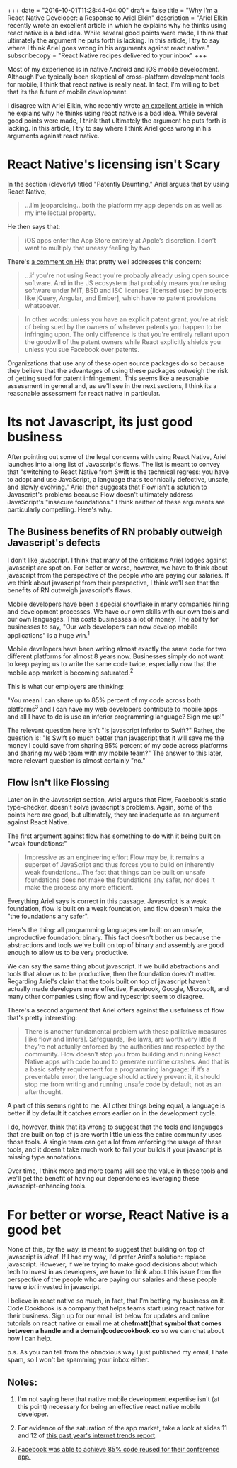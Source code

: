 +++
date = "2016-10-01T11:28:44-04:00"
draft = false
title = "Why I'm a React Native Developer: a Response to Ariel Elkin"
description = "Ariel Elkin recently wrote an excellent article in which he explains why he thinks using react native is a bad idea. While several good points were made, I think that ultimately the argument he puts forth is lacking. In this article, I try to say where I think Ariel goes wrong in his arguments against react native."
subscribecopy = "React Native recipes delivered to your inbox"
+++

Most of my experience is in native Android and iOS mobile development. Although I've typically been skeptical of cross-platform development tools for mobile, I think that react native is really neat. In fact, I'm willing to bet that its the future of mobile development.

I disagree with Ariel Elkin, who recently wrote [an excellent article](https://arielelkin.github.io/articles/why-im-not-a-react-native-developer.html) in which he explains why he thinks using react native is a bad idea. While several good points were made, I think that ultimately the argument he puts forth is lacking. In this article, I try to say where I think Ariel goes wrong in his arguments against react native.

# React Native's licensing isn't Scary

In the section (cleverly) titled "Patently Daunting," Ariel argues that by using React Native,

>...I’m jeopardising...both the platform my app depends on as well as my intellectual property.

He then says that:

>iOS apps enter the App Store entirely at Apple’s discretion. I don’t want to multiply that uneasy feeling by two.

There's [a comment on HN](https://news.ycombinator.com/item?id=12597488) that pretty well addresses this concern:

>...if you're not using React you're probably already using open source software. And in the JS ecosystem that probably means you're using software under MIT, BSD and ISC licenses [licensed used by projects like jQuery, Angular, and Ember], which have no patent provisions whatsoever.

>In other words: unless you have an explicit patent grant, you're at risk of being sued by the owners of whatever patents you happen to be infringing upon. The only difference is that you're entirely reliant upon the goodwill of the patent owners while React explicitly shields you unless you sue Facebook over patents.

Organizations that use any of these open source packages do so because they believe that the advantages of using these packages outweigh the risk of getting sued for patent infringement. This seems like a reasonable assessment in general and, as we'll see in the next sections, I think its a reasonable assessment for react native in particular.

# Its not Javascript, its just good business

After pointing out some of the legal concerns with using React Native, Ariel launches into a long list of Javascript's flaws. The list is meant to convey that "switching to React Native from Swift is the technical regress: you have to adopt and use JavaScript, a language that’s technically defective, unsafe, and slowly evolving." Ariel then suggests that Flow isn't a solution to Javascript's problems because Flow doesn't ultimately address JavaScript's "insecure foundations." I think neither of these arguments are particularly compelling. Here's why.

## The Business benefits of RN probably outweigh Javascript's defects

I don't like javascript. I think that many of the criticisms Ariel lodges against javascript are spot on. For better or worse, however, we have to think about javascript from the perspective of the people who are paying our salaries. If we think about javascript from their perspective, I think we'll see that the benefits of RN outweigh javascript's flaws.

Mobile developers have been a special snowflake in many companies hiring and development processes. We have our own skills with our own tools and our own languages. This costs businesses a lot of money. The ability for businesses to say, "Our web developers can now develop mobile applications" is a huge win.<sup>1</sup>

Mobile developers have been writing almost exactly the same code for two different platforms for almost 8 years now. Businesses simply do not want to keep paying us to write the same code twice, especially now that the mobile app market is becoming saturated.<sup>2</sup>

This is what our employers are thinking:

"You mean I can share up to 85% percent of my code across both platforms<sup>3</sup> and I can have my web developers contribute to mobile apps and all I have to do is use an inferior programming language? Sign me up!"

The relevant question here isn't "Is javascript inferior to Swift?" Rather, the question is: "Is Swift so much better than javascript that it will save me the money I could save from sharing 85% percent of my code across platforms and sharing my web team with my mobile team?" The answer to this later, more relevant question is almost certainly "no."

## Flow isn't like Flossing

Later on in the Javascript section, Ariel argues that Flow, Facebook's static type-checker, doesn't solve javascript's problems. Again, some of the points here are good, but ultimately, they are inadequate as an argument against React Native.

The first argument against flow has something to do with it being built on "weak foundations:"

>Impressive as an engineering effort Flow may be, it remains a superset of JavaScript and thus forces you to build on inherently weak foundations...The fact that things can be built on unsafe foundations does not make the foundations any safer, nor does it make the process any more efficient.

Everything Ariel says is correct in this passage. Javascript is a weak foundation, flow is built on a weak foundation, and flow doesn't make the "the foundations any safer".

Here's the thing: all programming languages are built on an unsafe, unproductive foundation: binary. This fact doesn't bother us because the abstractions and tools we've built on top of binary and assembly are good enough to allow us to be very productive.

We can say the same thing about javascript. If we build abstractions and tools that allow us to be productive, then the foundation doesn't matter. Regarding Ariel's claim that the tools built on top of javascript haven't actually made developers more effective, Facebook, Google, Microsoft, and many other companies using flow and typescript seem to disagree.

There's a second argument that Ariel offers against the usefulness of flow that's pretty interesting:

>There is another fundamental problem with these palliative measures [like flow and linters]. Safeguards, like laws, are worth very little if they’re not actually enforced by the authorities and respected by the community. Flow doesn’t stop you from building and running React Native apps with code bound to generate runtime crashes. And that is a basic safety requirement for a programming language: if it’s a preventable error, the language should actively prevent it, it should stop me from writing and running unsafe code by default, not as an afterthought.

A part of this seems right to me. All other things being equal, a language is better if by default it catches errors earlier on in the development cycle.

I do, however, think that its wrong to suggest that the tools and languages that are built on top of js are worth little unless the entire community uses those tools. A single team can get a lot from enforcing the usage of these tools, and it doesn't take much work to fail your builds if your javascript is missing type annotations.

Over time, I think more and more teams will see the value in these tools and we'll get the benefit of having our dependencies leveraging these javascript-enhancing tools.

# For better or worse, React Native is a good bet

None of this, by the way, is meant to suggest that building on top of javascript is *ideal*. If I had my way, I'd prefer Ariel's solution: replace javascript. However, if we're trying to make good decisions about which tech to invest in as developers, we have to think about this issue from the perspective of the people who are paying our salaries and these people have *a lot* invested in javascript.

I believe in react native so much, in fact, that I'm betting my business on it. Code Cookbook is a company that helps teams start using react native for their business. Sign up for our email list below for updates and online tutorials on react native or email me at **chefmatt[that symbol that comes between a handle and a domain]codecookbook.co** so we can chat about how I can help.

p.s. As you can tell from the obnoxious way I just published my email, I hate spam, so I won't be spamming your inbox either.

## Notes:

1. I'm not saying here that native mobile development expertise isn't (at this point) necessary for being an effective react native mobile developer.

1. For evidence of the saturation of the app market, take a look at slides 11 and 12 of [this past year's internet trends report](http://www.kpcb.com/internet-trends).

1. [Facebook was able to achieve 85% code reused for their conference app.](http://makeitopen.com/tutorials/building-the-f8-app/planning/)

